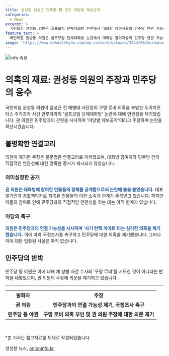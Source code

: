 ```yaml
---
title: 권성동 임성근 단톡방 野 주도 야당발 제보공작
categories:
  - News
excerpt: >
  국민의힘 권성동 의원은 골프모임 단체대화방 논란에서 대화방 참여자들의 민주당 연관 가능성을 제기하며 야당발 제보공작이라고 주장했습니다. 참여자들 중 한 명은 이재명 전 대표 팬클럽 대표 발기인이자 경호책임자였던 것으로 드러났고, 권 의원은 국정조사를 촉구했습니다. 민주당 등 야당은 구명 로비 의혹을 부인하고 있습니다.
feature_text: >
  국민의힘 권성동 의원은 골프모임 단체대화방 논란에서 대화방 참여자들의 민주당 연관 가능성을 제기하며 야당발 제보공작이라고 주장했습니다. 참여자들 중 한 명은 이재명 전 대표 팬클럽 대표 발기인이자 경호책임자였던 것으로 드러났고, 권 의원은 국정조사를 촉구했습니다. 민주당 등 야당은 구명 로비 의혹을 부인하고 있습니다.
image: 'https://www.behealthy4u.com/wp-content/uploads/2024/06/koreanews.jpg'
---
```


<p><img src="https://www.behealthy4u.com/wp-content/uploads/2024/06/koreanews.jpg" alt="info 속보" /></p>

<h1>의혹의 재료: 권성동 의원의 주장과 민주당의 응수</h1>

<p data-ke-size="size16">국민의힘 권성동 의원이 임성근 전 해병대 사단장의 구명 로비 의혹을 촉발한 도이치모터스 주가조작 사건 연루자와의 '골프모임 단체대화방' 논란에 대해 연관성을 제기했습니다. 권 의원은 민주당과의 관련을 시사하여 '야당발 제보공작'이라고 주장하며 논란을 확산시켰습니다.</p>

<h2 data-ke-size="size26">불명확한 연결고리</h2>

<p data-ke-size="size16">의원이 제기한 주장은 불분명한 연결고리로 이어졌으며, 대화방 참여자와 민주당 간의 직접적인 연관성에 대한 명확한 증거가 제시되지 않았습니다.</p>

<h3 data-ke-size="size22">의미심장한 공개</h3>

<p data-ke-size="size16"><b><span style="color: #1a5490;">권 의원은 대화방에 참여한 인물들의 정체를 공개함으로써 논란에 불을 붙였습니다.</span></b> 대표발기인과 경호책임자로 지목된 인물들의 이전 소속과 관계가 주목받고 있습니다. 하지만 이들의 참여로 인해 민주당과의 직접적인 연관성을 찾는 데는 아직 한계가 있습니다.</p>

<h3 data-ke-size="size22">야당의 촉구</h3>

<p data-ke-size="size16"><b><span style="color: #1a5490;">의원은 민주당과의 연결 가능성을 시사하며 '사기 탄핵 게이트'라는 심각한 의혹을 제기했습니다.</span></b> 이에 따라 국정조사를 촉구하고 민주당에 대한 의혹을 제기했습니다. 그러나 이에 대한 입증된 사실은 아직 없습니다.</p>

<h2 data-ke-size="size26">민주당의 반박</h2>

<p data-ke-size="size16">민주당 등 야권은 이에 대해 채 상병 사건 수사의 '구명 로비'를 시도한 것이 아니라는 반박을 내놓았으며, 권 의원의 주장에 의문을 제기하고 있습니다.</p>

<hr>

<table>
  <tr>
    <td style="text-align: center; height: 17px;"><b>발화자</b></td>
    <td style="text-align: center; height: 17px;"><b>주장</b></td>
  </tr>
  <tr>
    <td style="text-align: center; height: 17px;"><b>권 의원</b></td>
    <td style="text-align: center; height: 17px;"><b>민주당과의 연결 가능성 제기, 국정조사 촉구</b></td>
  </tr>
  <tr>
    <td style="text-align: center; height: 17px;"><b>민주당 등 야권</b></td>
    <td style="text-align: center; height: 17px;"><b>구명 로비 의혹 부인 및 권 의원 주장에 대한 의문 제기</b></td>
  </tr>
</table>

<p data-ke-size="size16"><br></p>

<p data-ke-size="size16">*본 기사는 참고자료를 토대로 작성되었습니다.</p>
생생한 뉴스, <a href="https://onioninfo.kr" rel="dofollow">onioninfo.kr</a>


